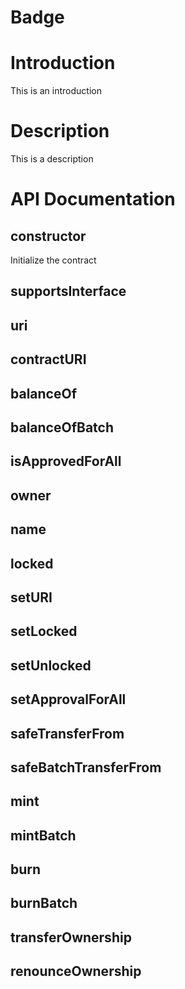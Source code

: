 
Badge
=====

# Introduction


This is an introduction


# Description


This is a description


# API Documentation

## constructor


Initialize the contract
## supportsInterface



## uri



## contractURI



## balanceOf



## balanceOfBatch



## isApprovedForAll



## owner



## name



## locked



## setURI



## setLocked



## setUnlocked



## setApprovalForAll



## safeTransferFrom



## safeBatchTransferFrom



## mint



## mintBatch



## burn



## burnBatch



## transferOwnership



## renounceOwnership


